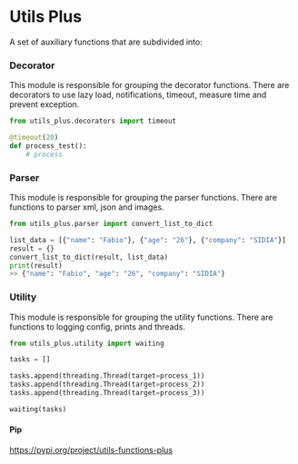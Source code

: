 # Utils Plus

A set of auxiliary functions that are subdivided into:


### Decorator

This module is responsible for grouping the decorator functions.
There are decorators to use lazy load, notifications, timeout, measure time and prevent exception.

```python
from utils_plus.decorators import timeout

@timeout(20)
def process_test():
    # process
```


### Parser

This module is responsible for grouping the parser functions.
There are functions to parser xml, json and images.

```python
from utils_plus.parser import convert_list_to_dict

list_data = [{"name": "Fabio"}, {"age": "26"}, {"company": "SIDIA"}]
result = {}
convert_list_to_dict(result, list_data)
print(result)
>> {"name": "Fabio", "age": "26", "company": "SIDIA"}
```


### Utility

This module is responsible for grouping the utility functions.
There are functions to logging config, prints and threads.

```python
from utils_plus.utility import waiting

tasks = []

tasks.append(threading.Thread(target=process_1))
tasks.append(threading.Thread(target=process_2))
tasks.append(threading.Thread(target=process_3))

waiting(tasks)

```

#### Pip

https://pypi.org/project/utils-functions-plus

